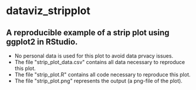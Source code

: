 # dataviz_stripplot

## A reproducible example of a strip plot using ggplot2 in RStudio. 
* No personal data is used for this plot to avoid data prvacy issues.
* The file "strip_plot_data.csv" contains all data necessary to reproduce this plot.
* The file "strip_plot.R" contains all code necessary to reproduce this plot.
* The file "strip_plot.png" represents the output (a png-file of the plot).
